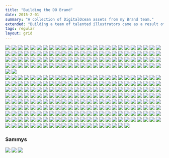```yaml
---
title: "Building the DO Brand"
date: 2015-2-01
summary: "A collection of DigitalOcean assets from my Brand team."
extended: "Building a team of talented illustrators came as a result of my initiative to build a visually engaging brand. As we are content creators, we engage our audience through assets like the sampling below:"
tags: regular
layout: grid
---
```


<div class="photoSection swap">
  <a class="enlarge" href="/assets/images/dribbble/5ways-facebook_1x.png"><img data-src="/assets/images/dribbble/5ways-facebook_1x.png" src="/assets/images/blank.jpg"></a>
  <a class="enlarge" href="/assets/images/dribbble/ansible_1x.jpg"><img data-src="/assets/images/dribbble/ansible_1x.jpg" src="/assets/images/blank.jpg"></a>
  <a class="enlarge" href="/assets/images/dribbble/apache_nginx.png"><img data-src="/assets/images/dribbble/apache_nginx.png" src="/assets/images/blank.jpg"></a>
  <a class="enlarge" href="/assets/images/dribbble/appache-cassandra_1x.png"><img data-src="/assets/images/dribbble/appache-cassandra_1x.png" src="/assets/images/blank.jpg"></a>
  <a class="enlarge" href="/assets/images/dribbble/arangodb.jpg"><img data-src="/assets/images/dribbble/arangodb.jpg" src="/assets/images/blank.jpg"></a>
  <a class="enlarge" href="/assets/images/dribbble/be-that-aha-moment.png"><img data-src="/assets/images/dribbble/be-that-aha-moment.png" src="/assets/images/blank.jpg"></a>
  <a class="enlarge" href="/assets/images/dribbble/booktype.png"><img data-src="/assets/images/dribbble/booktype.png" src="/assets/images/blank.jpg"></a>
  <a class="enlarge" href="/assets/images/dribbble/cables-fun_1x.png"><img data-src="/assets/images/dribbble/cables-fun_1x.png" src="/assets/images/blank.jpg"></a>
  <a class="enlarge" href="/assets/images/dribbble/canada.png"><img data-src="/assets/images/dribbble/canada.png" src="/assets/images/blank.jpg"></a>
  <a class="enlarge" href="/assets/images/dribbble/cloud_city2_1x.jpg"><img data-src="/assets/images/dribbble/cloud_city2_1x.jpg" src="/assets/images/blank.jpg"></a>
  <a class="enlarge" href="/assets/images/dribbble/configure_kubernetes-twitter-v2_1x.png"><img data-src="/assets/images/dribbble/configure_kubernetes-twitter-v2_1x.png" src="/assets/images/blank.jpg"></a>
  <a class="enlarge" href="/assets/images/dribbble/confirmation-gif_4_dark__1x.png"><img data-src="/assets/images/dribbble/confirmation-gif_4_dark__1x.png" src="/assets/images/blank.jpg"></a>
  <a class="enlarge" href="/assets/images/dribbble/custom_connections.png"><img data-src="/assets/images/dribbble/custom_connections.png" src="/assets/images/blank.jpg"></a>
  <a class="enlarge" href="/assets/images/dribbble/deployserver---final_1x.png"><img data-src="/assets/images/dribbble/deployserver---final_1x.png" src="/assets/images/blank.jpg"></a>
  <a class="enlarge" href="/assets/images/dribbble/devise_and_omniauth-dribbs2.png"><img data-src="/assets/images/dribbble/devise_and_omniauth-dribbs2.png" src="/assets/images/blank.jpg"></a>
  <a class="enlarge" href="/assets/images/dribbble/devkidsclub_dribbble_1x.png"><img data-src="/assets/images/dribbble/devkidsclub_dribbble_1x.png" src="/assets/images/blank.jpg"></a>
  <a class="enlarge" href="/assets/images/dribbble/dns2.png"><img data-src="/assets/images/dribbble/dns2.png" src="/assets/images/blank.jpg"></a>
  <a class="enlarge" href="/assets/images/dribbble/do-officeillustration-v7_1x.png"><img data-src="/assets/images/dribbble/do-officeillustration-v7_1x.png" src="/assets/images/blank.jpg"></a>
  <a class="enlarge" href="/assets/images/dribbble/dockerecosystem-facebook.4_1x.png"><img data-src="/assets/images/dribbble/dockerecosystem-facebook.4_1x.png" src="/assets/images/blank.jpg"></a>
  <a class="enlarge" href="/assets/images/dribbble/drone_1_click-twitter.v4_1x.png"><img data-src="/assets/images/dribbble/drone_1_click-twitter.v4_1x.png" src="/assets/images/blank.jpg"></a>
  <a class="enlarge" href="/assets/images/dribbble/efk-logsearch_dribbs_1x.png"><img data-src="/assets/images/dribbble/efk-logsearch_dribbs_1x.png" src="/assets/images/blank.jpg"></a>
  <a class="enlarge" href="/assets/images/dribbble/elk---drib_1x.png"><img data-src="/assets/images/dribbble/elk---drib_1x.png" src="/assets/images/blank.jpg"></a>
  <a class="enlarge" href="/assets/images/dribbble/feedback.png"><img data-src="/assets/images/dribbble/feedback.png" src="/assets/images/blank.jpg"></a>
  <a class="enlarge" href="/assets/images/dribbble/flask-dribbble.png"><img data-src="/assets/images/dribbble/flask-dribbble.png" src="/assets/images/blank.jpg"></a>
  <a class="enlarge" href="/assets/images/dribbble/foreman_puppet_nodes-facebook.png"><img data-src="/assets/images/dribbble/foreman_puppet_nodes-facebook.png" src="/assets/images/blank.jpg"></a>
  <a class="enlarge" href="/assets/images/dribbble/fra1_1x.jpg"><img data-src="/assets/images/dribbble/fra1_1x.jpg" src="/assets/images/blank.jpg"></a>
  <a class="enlarge" href="/assets/images/dribbble/freebsd-shoes_1x.png"><img data-src="/assets/images/dribbble/freebsd-shoes_1x.png" src="/assets/images/blank.jpg"></a>
  <a class="enlarge" href="/assets/images/dribbble/german_dc_1x.jpg"><img data-src="/assets/images/dribbble/german_dc_1x.jpg" src="/assets/images/blank.jpg"></a>
  <a class="enlarge" href="/assets/images/dribbble/get_started.png"><img data-src="/assets/images/dribbble/get_started.png" src="/assets/images/blank.jpg"></a>
  <a class="enlarge" href="/assets/images/dribbble/getpaid.png"><img data-src="/assets/images/dribbble/getpaid.png" src="/assets/images/blank.jpg"></a>
  <a class="enlarge" href="/assets/images/dribbble/godependencies_blog.v2-02_1x.png"><img data-src="/assets/images/dribbble/godependencies_blog.v2-02_1x.png" src="/assets/images/blank.jpg"></a>
  <a class="enlarge" href="/assets/images/dribbble/h2o-dribbble_1x.jpg"><img data-src="/assets/images/dribbble/h2o-dribbble_1x.jpg" src="/assets/images/blank.jpg"></a>
  <a class="enlarge" href="/assets/images/dribbble/hacktoberfest.png"><img data-src="/assets/images/dribbble/hacktoberfest.png" src="/assets/images/blank.jpg"></a>
  <a class="enlarge" href="/assets/images/dribbble/heartbot-icons_1x.png"><img data-src="/assets/images/dribbble/heartbot-icons_1x.png" src="/assets/images/blank.jpg"></a>
  <a class="enlarge" href="/assets/images/dribbble/high_availability_dribbble.jpg"><img data-src="/assets/images/dribbble/high_availability_dribbble.jpg" src="/assets/images/blank.jpg"></a>
  <a class="enlarge" href="/assets/images/dribbble/how-to-migrate-to-a-new-linux-server---facebook_1x.png"><img data-src="/assets/images/dribbble/how-to-migrate-to-a-new-linux-server---facebook_1x.png" src="/assets/images/blank.jpg"></a>
  <a class="enlarge" href="/assets/images/dribbble/huge-pages_1x.png"><img data-src="/assets/images/dribbble/huge-pages_1x.png" src="/assets/images/blank.jpg"></a>
  <a class="enlarge" href="/assets/images/dribbble/install_cassandra-dribble.png"><img data-src="/assets/images/dribbble/install_cassandra-dribble.png" src="/assets/images/blank.jpg"></a>
  <a class="enlarge" href="/assets/images/dribbble/installnginx.4-photoshop_1x.png"><img data-src="/assets/images/dribbble/installnginx.4-photoshop_1x.png" src="/assets/images/blank.jpg"></a>
  <a class="enlarge" href="/assets/images/dribbble/introducing_ams3-dribbs-big_1x.png"><img data-src="/assets/images/dribbble/introducing_ams3-dribbs-big_1x.png" src="/assets/images/blank.jpg"></a>
  <a class="enlarge" href="/assets/images/dribbble/java.jpg"><img data-src="/assets/images/dribbble/java.jpg" src="/assets/images/blank.jpg"></a>
  <a class="enlarge" href="/assets/images/dribbble/javascript.jpg"><img data-src="/assets/images/dribbble/javascript.jpg" src="/assets/images/blank.jpg"></a>
  <a class="enlarge" href="/assets/images/dribbble/kibana2.jpg"><img data-src="/assets/images/dribbble/kibana2.jpg" src="/assets/images/blank.jpg"></a>
  <a class="enlarge" href="/assets/images/dribbble/lamp.png"><img data-src="/assets/images/dribbble/lamp.png" src="/assets/images/blank.jpg"></a>
  <a class="enlarge" href="/assets/images/dribbble/lemp.png"><img data-src="/assets/images/dribbble/lemp.png" src="/assets/images/blank.jpg"></a>
  <a class="enlarge" href="/assets/images/dribbble/let_s-encrypt-fb-_apache_.png"><img data-src="/assets/images/dribbble/let_s-encrypt-fb-_apache_.png" src="/assets/images/blank.jpg"></a>
  <a class="enlarge" href="/assets/images/dribbble/linux.png"><img data-src="/assets/images/dribbble/linux.png" src="/assets/images/blank.jpg"></a>
  <a class="enlarge" href="/assets/images/dribbble/london-calling.png"><img data-src="/assets/images/dribbble/london-calling.png" src="/assets/images/blank.jpg"></a>
  <a class="enlarge" href="/assets/images/dribbble/magento-facebook.png"><img data-src="/assets/images/dribbble/magento-facebook.png" src="/assets/images/blank.jpg"></a>
  <a class="enlarge" href="/assets/images/dribbble/mail-in-a-box_dribbble.png"><img data-src="/assets/images/dribbble/mail-in-a-box_dribbble.png" src="/assets/images/blank.jpg"></a>
  <a class="enlarge" href="/assets/images/dribbble/mediawiki-twitter-v2-01_1x.png"><img data-src="/assets/images/dribbble/mediawiki-twitter-v2-01_1x.png" src="/assets/images/blank.jpg"></a>
  <a class="enlarge" href="/assets/images/dribbble/mobile-developers-explosion_1x.png"><img data-src="/assets/images/dribbble/mobile-developers-explosion_1x.png" src="/assets/images/blank.jpg"></a>
  <a class="enlarge" href="/assets/images/dribbble/moinmoin.png"><img data-src="/assets/images/dribbble/moinmoin.png" src="/assets/images/blank.jpg"></a>
  <a class="enlarge" href="/assets/images/dribbble/mumble_1x.png"><img data-src="/assets/images/dribbble/mumble_1x.png" src="/assets/images/blank.jpg"></a>
  <a class="enlarge" href="/assets/images/dribbble/nagios4-twitter-02_1x.png"><img data-src="/assets/images/dribbble/nagios4-twitter-02_1x.png" src="/assets/images/blank.jpg"></a>
  <a class="enlarge" href="/assets/images/dribbble/ngx_pagespeed.png"><img data-src="/assets/images/dribbble/ngx_pagespeed.png" src="/assets/images/blank.jpg"></a>
  <a class="enlarge" href="/assets/images/dribbble/node_js_fb.png"><img data-src="/assets/images/dribbble/node_js_fb.png" src="/assets/images/blank.jpg"></a>
  <a class="enlarge" href="/assets/images/dribbble/nyc_dc_1x.jpg"><img data-src="/assets/images/dribbble/nyc_dc_1x.jpg" src="/assets/images/blank.jpg"></a>
  <a class="enlarge" href="/assets/images/dribbble/open_vpn_server_1x.jpg"><img data-src="/assets/images/dribbble/open_vpn_server_1x.jpg" src="/assets/images/blank.jpg"></a>
  <a class="enlarge" href="/assets/images/dribbble/openshift.png"><img data-src="/assets/images/dribbble/openshift.png" src="/assets/images/blank.jpg"></a>
  <a class="enlarge" href="/assets/images/dribbble/openvpn-facebook_1x.png"><img data-src="/assets/images/dribbble/openvpn-facebook_1x.png" src="/assets/images/blank.jpg"></a>
  <a class="enlarge" href="/assets/images/dribbble/packagemanagementbasics-twitter.png"><img data-src="/assets/images/dribbble/packagemanagementbasics-twitter.png" src="/assets/images/blank.jpg"></a>
  <a class="enlarge" href="/assets/images/dribbble/pattern-lifesaver_1x.png"><img data-src="/assets/images/dribbble/pattern-lifesaver_1x.png" src="/assets/images/blank.jpg"></a>
  <a class="enlarge" href="/assets/images/dribbble/pattern-maps-white_1x.png"><img data-src="/assets/images/dribbble/pattern-maps-white_1x.png" src="/assets/images/blank.jpg"></a>
  <a class="enlarge" href="/assets/images/dribbble/pattern-nautical-wireframe-flag_1x.png"><img data-src="/assets/images/dribbble/pattern-nautical-wireframe-flag_1x.png" src="/assets/images/blank.jpg"></a>
  <a class="enlarge" href="/assets/images/dribbble/pattern-paper-boats-dark_1x.png"><img data-src="/assets/images/dribbble/pattern-paper-boats-dark_1x.png" src="/assets/images/blank.jpg"></a>
  <a class="enlarge" href="/assets/images/dribbble/pattern-paper-planes_1x.png"><img data-src="/assets/images/dribbble/pattern-paper-planes_1x.png" src="/assets/images/blank.jpg"></a>
  <a class="enlarge" href="/assets/images/dribbble/php-horizontal-scaling_1x.jpg"><img data-src="/assets/images/dribbble/php-horizontal-scaling_1x.jpg" src="/assets/images/blank.jpg"></a>
  <a class="enlarge" href="/assets/images/dribbble/php.png"><img data-src="/assets/images/dribbble/php.png" src="/assets/images/blank.jpg"></a>
  <a class="enlarge" href="/assets/images/dribbble/postgresql_facebook_1x.png"><img data-src="/assets/images/dribbble/postgresql_facebook_1x.png" src="/assets/images/blank.jpg"></a>
  <a class="enlarge" href="/assets/images/dribbble/prometheus.png"><img data-src="/assets/images/dribbble/prometheus.png" src="/assets/images/blank.jpg"></a>
  <a class="enlarge" href="/assets/images/dribbble/puppet-in-standalone-dribbble.png"><img data-src="/assets/images/dribbble/puppet-in-standalone-dribbble.png" src="/assets/images/blank.jpg"></a>
  <a class="enlarge" href="/assets/images/dribbble/railspassanger.png"><img data-src="/assets/images/dribbble/railspassanger.png" src="/assets/images/blank.jpg"></a>
  <a class="enlarge" href="/assets/images/dribbble/rasmus_1x.jpg"><img data-src="/assets/images/dribbble/rasmus_1x.jpg" src="/assets/images/blank.jpg"></a>
  <a class="enlarge" href="/assets/images/dribbble/redis_cashing.png"><img data-src="/assets/images/dribbble/redis_cashing.png" src="/assets/images/blank.jpg"></a>
  <a class="enlarge" href="/assets/images/dribbble/redissession-twitter_1x.png"><img data-src="/assets/images/dribbble/redissession-twitter_1x.png" src="/assets/images/blank.jpg"></a>
  <a class="enlarge" href="/assets/images/dribbble/review.png"><img data-src="/assets/images/dribbble/review.png" src="/assets/images/blank.jpg"></a>
  <a class="enlarge" href="/assets/images/dribbble/rtfm.png"><img data-src="/assets/images/dribbble/rtfm.png" src="/assets/images/blank.jpg"></a>
  <a class="enlarge" href="/assets/images/dribbble/saltcloud2.png"><img data-src="/assets/images/dribbble/saltcloud2.png" src="/assets/images/blank.jpg"></a>
  <a class="enlarge" href="/assets/images/dribbble/saltstack-dribbble_1x.png"><img data-src="/assets/images/dribbble/saltstack-dribbble_1x.png" src="/assets/images/blank.jpg"></a>
  <a class="enlarge" href="/assets/images/dribbble/services_coreos.png"><img data-src="/assets/images/dribbble/services_coreos.png" src="/assets/images/blank.jpg"></a>
  <a class="enlarge" href="/assets/images/dribbble/sf_dc.jpg"><img data-src="/assets/images/dribbble/sf_dc.jpg" src="/assets/images/blank.jpg"></a>
  <a class="enlarge" href="/assets/images/dribbble/sftp-wallpaper_1x.png"><img data-src="/assets/images/dribbble/sftp-wallpaper_1x.png" src="/assets/images/blank.jpg"></a>
  <a class="enlarge" href="/assets/images/dribbble/share_resouces.jpg"><img data-src="/assets/images/dribbble/share_resouces.jpg" src="/assets/images/blank.jpg"></a>
  <a class="enlarge" href="/assets/images/dribbble/singapore_dc.jpg"><img data-src="/assets/images/dribbble/singapore_dc.jpg" src="/assets/images/blank.jpg"></a>
  <a class="enlarge" href="/assets/images/dribbble/speedup.png"><img data-src="/assets/images/dribbble/speedup.png" src="/assets/images/blank.jpg"></a>
  <a class="enlarge" href="/assets/images/dribbble/ssh_keys.jpg"><img data-src="/assets/images/dribbble/ssh_keys.jpg" src="/assets/images/blank.jpg"></a>
  <a class="enlarge" href="/assets/images/dribbble/ssl_certificate-dribbs_1x.png"><img data-src="/assets/images/dribbble/ssl_certificate-dribbs_1x.png" src="/assets/images/blank.jpg"></a>
  <a class="enlarge" href="/assets/images/dribbble/swap.png"><img data-src="/assets/images/dribbble/swap.png" src="/assets/images/blank.jpg"></a>
  <a class="enlarge" href="/assets/images/dribbble/symfony2-dribbble_1x.png"><img data-src="/assets/images/dribbble/symfony2-dribbble_1x.png" src="/assets/images/blank.jpg"></a>
  <a class="enlarge" href="/assets/images/dribbble/systemdessentials-twitter.png"><img data-src="/assets/images/dribbble/systemdessentials-twitter.png" src="/assets/images/blank.jpg"></a>
  <a class="enlarge" href="/assets/images/dribbble/thank_you.png"><img data-src="/assets/images/dribbble/thank_you.png" src="/assets/images/blank.jpg"></a>
  <a class="enlarge" href="/assets/images/dribbble/toronto_skyline.png"><img data-src="/assets/images/dribbble/toronto_skyline.png" src="/assets/images/blank.jpg"></a>
  <a class="enlarge" href="/assets/images/dribbble/untitled-3_1x.png"><img data-src="/assets/images/dribbble/untitled-3_1x.png" src="/assets/images/blank.jpg"></a>
  <a class="enlarge" href="/assets/images/dribbble/user_data_dribble.png"><img data-src="/assets/images/dribbble/user_data_dribble.png" src="/assets/images/blank.jpg"></a>
  <a class="enlarge" href="/assets/images/dribbble/vip_tickets.png"><img data-src="/assets/images/dribbble/vip_tickets.png" src="/assets/images/blank.jpg"></a>
  <a class="enlarge" href="/assets/images/dribbble/vpn.png"><img data-src="/assets/images/dribbble/vpn.png" src="/assets/images/blank.jpg"></a>
  <a class="enlarge" href="/assets/images/dribbble/webapplication.dribbble_1x.png"><img data-src="/assets/images/dribbble/webapplication.dribbble_1x.png" src="/assets/images/blank.jpg"></a>
  <a class="enlarge" href="/assets/images/dribbble/wordpress_freebsd_dribbble.png"><img data-src="/assets/images/dribbble/wordpress_freebsd_dribbble.png" src="/assets/images/blank.jpg"></a>
  <a class="enlarge" href="/assets/images/dribbble/wordpress_lightspeed.jpg"><img data-src="/assets/images/dribbble/wordpress_lightspeed.jpg" src="/assets/images/blank.jpg"></a>
  <a class="enlarge" href="/assets/images/dribbble/wordpress_multisite_with_nginx-facebook.png"><img data-src="/assets/images/dribbble/wordpress_multisite_with_nginx-facebook.png" src="/assets/images/blank.jpg"></a>
  <a class="enlarge" href="/assets/images/dribbble/wp_ansible_1x.jpg"><img data-src="/assets/images/dribbble/wp_ansible_1x.jpg" src="/assets/images/blank.jpg"></a>
</div>

<div class="photoSection swap">
  <a class="enlarge" href="/assets/images/DO_Twitter_Images/B__QmNqVIAAcYPW.png"><img data-src="/assets/images/DO_Twitter_Images/B__QmNqVIAAcYPW.png" src="/assets/images/blank.jpg"></a>
  <a class="enlarge" href="/assets/images/DO_Twitter_Images/B_1ILPQUIAAAx5b.jpg"><img data-src="/assets/images/DO_Twitter_Images/B_1ILPQUIAAAx5b.jpg" src="/assets/images/blank.jpg"></a>
  <a class="enlarge" href="/assets/images/DO_Twitter_Images/B_Nr1drU0AIl8xk.png"><img data-src="/assets/images/DO_Twitter_Images/B_Nr1drU0AIl8xk.png" src="/assets/images/blank.jpg"></a>
  <a class="enlarge" href="/assets/images/DO_Twitter_Images/B_WWpWhUIAABnoR.png"><img data-src="/assets/images/DO_Twitter_Images/B_WWpWhUIAABnoR.png" src="/assets/images/blank.jpg"></a>
  <a class="enlarge" href="/assets/images/DO_Twitter_Images/B-EOJYwCIAEiInE.png"><img data-src="/assets/images/DO_Twitter_Images/B-EOJYwCIAEiInE.png" src="/assets/images/blank.jpg"></a>
  <a class="enlarge" href="/assets/images/DO_Twitter_Images/B-JKO95CIAAKgOn.png"><img data-src="/assets/images/DO_Twitter_Images/B-JKO95CIAAKgOn.png" src="/assets/images/blank.jpg"></a>
  <a class="enlarge" href="/assets/images/DO_Twitter_Images/B-o9N-0UMAE_2jy.jpg"><img data-src="/assets/images/DO_Twitter_Images/B-o9N-0UMAE_2jy.jpg" src="/assets/images/blank.jpg"></a>
  <a class="enlarge" href="/assets/images/DO_Twitter_Images/B-UGoeNCcAAaQCl.png"><img data-src="/assets/images/DO_Twitter_Images/B-UGoeNCcAAaQCl.png" src="/assets/images/blank.jpg"></a>
  <a class="enlarge" href="/assets/images/DO_Twitter_Images/B-yy33sUsAIinD-.png"><img data-src="/assets/images/DO_Twitter_Images/B-yy33sUsAIinD-.png" src="/assets/images/blank.jpg"></a>
  <a class="enlarge" href="/assets/images/DO_Twitter_Images/B0gCYauCUAACP2v.png"><img data-src="/assets/images/DO_Twitter_Images/B0gCYauCUAACP2v.png" src="/assets/images/blank.jpg"></a>
  <a class="enlarge" href="/assets/images/DO_Twitter_Images/B0GxytKCMAAy4WE.png"><img data-src="/assets/images/DO_Twitter_Images/B0GxytKCMAAy4WE.png" src="/assets/images/blank.jpg"></a>
  <a class="enlarge" href="/assets/images/DO_Twitter_Images/B0KowGNCIAA_p89.png"><img data-src="/assets/images/DO_Twitter_Images/B0KowGNCIAA_p89.png" src="/assets/images/blank.jpg"></a>
  <a class="enlarge" href="/assets/images/DO_Twitter_Images/B00NSWBCQAAYyfz.png"><img data-src="/assets/images/DO_Twitter_Images/B00NSWBCQAAYyfz.png" src="/assets/images/blank.jpg"></a>
  <a class="enlarge" href="/assets/images/DO_Twitter_Images/B0psXm8CQAAsnZi.png"><img data-src="/assets/images/DO_Twitter_Images/B0psXm8CQAAsnZi.png" src="/assets/images/blank.jpg"></a>
  <a class="enlarge" href="/assets/images/DO_Twitter_Images/B0vq2CwCEAAOAXA.png"><img data-src="/assets/images/DO_Twitter_Images/B0vq2CwCEAAOAXA.png" src="/assets/images/blank.jpg"></a>
  <a class="enlarge" href="/assets/images/DO_Twitter_Images/B0Z7dMGCEAEhIAb.png"><img data-src="/assets/images/DO_Twitter_Images/B0Z7dMGCEAEhIAb.png" src="/assets/images/blank.jpg"></a>
  <a class="enlarge" href="/assets/images/DO_Twitter_Images/B1CuF7RCMAAhxDN.png"><img data-src="/assets/images/DO_Twitter_Images/B1CuF7RCMAAhxDN.png" src="/assets/images/blank.jpg"></a>
  <a class="enlarge" href="/assets/images/DO_Twitter_Images/B1E5ZE2CYAAfW1g.png"><img data-src="/assets/images/DO_Twitter_Images/B1E5ZE2CYAAfW1g.png" src="/assets/images/blank.jpg"></a>
  <a class="enlarge" href="/assets/images/DO_Twitter_Images/B1xpszACQAAXTC1.png"><img data-src="/assets/images/DO_Twitter_Images/B1xpszACQAAXTC1.png" src="/assets/images/blank.jpg"></a>
  <a class="enlarge" href="/assets/images/DO_Twitter_Images/B2a0IE8CIAE1a85.png"><img data-src="/assets/images/DO_Twitter_Images/B2a0IE8CIAE1a85.png" src="/assets/images/blank.jpg"></a>
  <a class="enlarge" href="/assets/images/DO_Twitter_Images/B2f4rePCMAEFT4-.png"><img data-src="/assets/images/DO_Twitter_Images/B2f4rePCMAEFT4-.png" src="/assets/images/blank.jpg"></a>
  <a class="enlarge" href="/assets/images/DO_Twitter_Images/B2Q3mwpCcAAyai4.png"><img data-src="/assets/images/DO_Twitter_Images/B2Q3mwpCcAAyai4.png" src="/assets/images/blank.jpg"></a>
  <a class="enlarge" href="/assets/images/DO_Twitter_Images/B3EfvjKCcAEtfto.png"><img data-src="/assets/images/DO_Twitter_Images/B3EfvjKCcAEtfto.png" src="/assets/images/blank.jpg"></a>
  <a class="enlarge" href="/assets/images/DO_Twitter_Images/B3pf_EPCMAEoyoE.png"><img data-src="/assets/images/DO_Twitter_Images/B3pf_EPCMAEoyoE.png" src="/assets/images/blank.jpg"></a>
  <a class="enlarge" href="/assets/images/DO_Twitter_Images/B3YZiOFCMAA4U2L.png"><img data-src="/assets/images/DO_Twitter_Images/B3YZiOFCMAA4U2L.png" src="/assets/images/blank.jpg"></a>
  <a class="enlarge" href="/assets/images/DO_Twitter_Images/B4cNEjaCIAQ0hYc.jpg"><img data-src="/assets/images/DO_Twitter_Images/B4cNEjaCIAQ0hYc.jpg" src="/assets/images/blank.jpg"></a>
  <a class="enlarge" href="/assets/images/DO_Twitter_Images/B4gnSI_CMAAqNzt.png"><img data-src="/assets/images/DO_Twitter_Images/B4gnSI_CMAAqNzt.png" src="/assets/images/blank.jpg"></a>
  <a class="enlarge" href="/assets/images/DO_Twitter_Images/B4mgQFHCUAEhtor.png"><img data-src="/assets/images/DO_Twitter_Images/B4mgQFHCUAEhtor.png" src="/assets/images/blank.jpg"></a>
  <a class="enlarge" href="/assets/images/DO_Twitter_Images/B5ApJdKCIAA2xzp.png"><img data-src="/assets/images/DO_Twitter_Images/B5ApJdKCIAA2xzp.png" src="/assets/images/blank.jpg"></a>
  <a class="enlarge" href="/assets/images/DO_Twitter_Images/B7-zBi-CAAEY4jh.png"><img data-src="/assets/images/DO_Twitter_Images/B7-zBi-CAAEY4jh.png" src="/assets/images/blank.jpg"></a>
  <a class="enlarge" href="/assets/images/DO_Twitter_Images/B7RTpUyCAAANZhd.png"><img data-src="/assets/images/DO_Twitter_Images/B7RTpUyCAAANZhd.png" src="/assets/images/blank.jpg"></a>
  <a class="enlarge" href="/assets/images/DO_Twitter_Images/B7ufGH7CMAI36DQ.png"><img data-src="/assets/images/DO_Twitter_Images/B7ufGH7CMAI36DQ.png" src="/assets/images/blank.jpg"></a>
  <a class="enlarge" href="/assets/images/DO_Twitter_Images/B7VKnBuCUAAAYKj.png"><img data-src="/assets/images/DO_Twitter_Images/B7VKnBuCUAAAYKj.png" src="/assets/images/blank.jpg"></a>
  <a class="enlarge" href="/assets/images/DO_Twitter_Images/B8iaddDCcAAt1ve.png"><img data-src="/assets/images/DO_Twitter_Images/B8iaddDCcAAt1ve.png" src="/assets/images/blank.jpg"></a>
  <a class="enlarge" href="/assets/images/DO_Twitter_Images/B8IoOEQCYAAxwOx.png"><img data-src="/assets/images/DO_Twitter_Images/B8IoOEQCYAAxwOx.png" src="/assets/images/blank.jpg"></a>
  <a class="enlarge" href="/assets/images/DO_Twitter_Images/B9bRrd-CMAEf9Yh.png"><img data-src="/assets/images/DO_Twitter_Images/B9bRrd-CMAEf9Yh.png" src="/assets/images/blank.jpg"></a>
  <a class="enlarge" href="/assets/images/DO_Twitter_Images/B9BWSMyIgAAfw_2.png"><img data-src="/assets/images/DO_Twitter_Images/B9BWSMyIgAAfw_2.png" src="/assets/images/blank.jpg"></a>
  <a class="enlarge" href="/assets/images/DO_Twitter_Images/B9L344MCMAE9uxj.png"><img data-src="/assets/images/DO_Twitter_Images/B9L344MCMAE9uxj.png" src="/assets/images/blank.jpg"></a>
  <a class="enlarge" href="/assets/images/DO_Twitter_Images/B9ljCGIIAAAyTVf.png"><img data-src="/assets/images/DO_Twitter_Images/B9ljCGIIAAAyTVf.png" src="/assets/images/blank.jpg"></a>
  <a class="enlarge" href="/assets/images/DO_Twitter_Images/B9rZtUiCMAA7LzV.png"><img data-src="/assets/images/DO_Twitter_Images/B9rZtUiCMAA7LzV.png" src="/assets/images/blank.jpg"></a>
  <a class="enlarge" href="/assets/images/DO_Twitter_Images/B21_oELIcAA5e4F.png"><img data-src="/assets/images/DO_Twitter_Images/B21_oELIcAA5e4F.png" src="/assets/images/blank.jpg"></a>
  <a class="enlarge" href="/assets/images/DO_Twitter_Images/B21dwKPIMAAE3rX.png"><img data-src="/assets/images/DO_Twitter_Images/B21dwKPIMAAE3rX.png" src="/assets/images/blank.jpg"></a>
  <a class="enlarge" href="/assets/images/DO_Twitter_Images/B33pqyNCAAAqKSI.png"><img data-src="/assets/images/DO_Twitter_Images/B33pqyNCAAAqKSI.png" src="/assets/images/blank.jpg"></a>
  <a class="enlarge" href="/assets/images/DO_Twitter_Images/B62LWXNCAAEOazz.png"><img data-src="/assets/images/DO_Twitter_Images/B62LWXNCAAEOazz.png" src="/assets/images/blank.jpg"></a>
  <a class="enlarge" href="/assets/images/DO_Twitter_Images/B70U4lRIAAE8qBv.png"><img data-src="/assets/images/DO_Twitter_Images/B70U4lRIAAE8qBv.png" src="/assets/images/blank.jpg"></a>
  <a class="enlarge" href="/assets/images/DO_Twitter_Images/B75Lc44CEAA-qdj.png"><img data-src="/assets/images/DO_Twitter_Images/B75Lc44CEAA-qdj.png" src="/assets/images/blank.jpg"></a>
  <a class="enlarge" href="/assets/images/DO_Twitter_Images/B84DMQaCcAETPpU.png"><img data-src="/assets/images/DO_Twitter_Images/B84DMQaCcAETPpU.png" src="/assets/images/blank.jpg"></a>
  <a class="enlarge" href="/assets/images/DO_Twitter_Images/B125sVDCIAETYWk.png"><img data-src="/assets/images/DO_Twitter_Images/B125sVDCIAETYWk.png" src="/assets/images/blank.jpg"></a>
  <a class="enlarge" href="/assets/images/DO_Twitter_Images/B87854JIEAAfLRU.png"><img data-src="/assets/images/DO_Twitter_Images/B87854JIEAAfLRU.png" src="/assets/images/blank.jpg"></a>
  <a class="enlarge" href="/assets/images/DO_Twitter_Images/BuXCjsNCIAAoKkY.png"><img data-src="/assets/images/DO_Twitter_Images/BuXCjsNCIAAoKkY.png" src="/assets/images/blank.jpg"></a>
  <a class="enlarge" href="/assets/images/DO_Twitter_Images/Bv5nr0QCEAAMepx.png"><img data-src="/assets/images/DO_Twitter_Images/Bv5nr0QCEAAMepx.png" src="/assets/images/blank.jpg"></a>
  <a class="enlarge" href="/assets/images/DO_Twitter_Images/BvaWzHSCcAAdthz.png"><img data-src="/assets/images/DO_Twitter_Images/BvaWzHSCcAAdthz.png" src="/assets/images/blank.jpg"></a>
  <a class="enlarge" href="/assets/images/DO_Twitter_Images/BvgCQ8YCIAA83ai.png"><img data-src="/assets/images/DO_Twitter_Images/BvgCQ8YCIAA83ai.png" src="/assets/images/blank.jpg"></a>
  <a class="enlarge" href="/assets/images/DO_Twitter_Images/Bvp9aRbCEAEAqcm.png"><img data-src="/assets/images/DO_Twitter_Images/Bvp9aRbCEAEAqcm.png" src="/assets/images/blank.jpg"></a>
  <a class="enlarge" href="/assets/images/DO_Twitter_Images/BvWn2H3CIAAnsuY.png"><img data-src="/assets/images/DO_Twitter_Images/BvWn2H3CIAAnsuY.png" src="/assets/images/blank.jpg"></a>
  <a class="enlarge" href="/assets/images/DO_Twitter_Images/BwDuvCmCAAAF21V.png"><img data-src="/assets/images/DO_Twitter_Images/BwDuvCmCAAAF21V.png" src="/assets/images/blank.jpg"></a>
  <a class="enlarge" href="/assets/images/DO_Twitter_Images/BwOPMD8CYAA_o5E.png"><img data-src="/assets/images/DO_Twitter_Images/BwOPMD8CYAA_o5E.png" src="/assets/images/blank.jpg"></a>
  <a class="enlarge" href="/assets/images/DO_Twitter_Images/BwoQExNCIAEeJZw.png"><img data-src="/assets/images/DO_Twitter_Images/BwoQExNCIAEeJZw.png" src="/assets/images/blank.jpg"></a>
  <a class="enlarge" href="/assets/images/DO_Twitter_Images/BwuNn11CQAEI6Lw.png"><img data-src="/assets/images/DO_Twitter_Images/BwuNn11CQAEI6Lw.png" src="/assets/images/blank.jpg"></a>
  <a class="enlarge" href="/assets/images/DO_Twitter_Images/Bx1DitfCUAAXEB-.png"><img data-src="/assets/images/DO_Twitter_Images/Bx1DitfCUAAXEB-.png" src="/assets/images/blank.jpg"></a>
  <a class="enlarge" href="/assets/images/DO_Twitter_Images/BxBl8GECIAACcU7.png"><img data-src="/assets/images/DO_Twitter_Images/BxBl8GECIAACcU7.png" src="/assets/images/blank.jpg"></a>
  <a class="enlarge" href="/assets/images/DO_Twitter_Images/BxlndhNCMAAXJtW.png"><img data-src="/assets/images/DO_Twitter_Images/BxlndhNCMAAXJtW.png" src="/assets/images/blank.jpg"></a>
  <a class="enlarge" href="/assets/images/DO_Twitter_Images/BxQhEGjCcAEVTBg.png"><img data-src="/assets/images/DO_Twitter_Images/BxQhEGjCcAEVTBg.png" src="/assets/images/blank.jpg"></a>
  <a class="enlarge" href="/assets/images/DO_Twitter_Images/Bxv1YWaCEAEJSdG.png"><img data-src="/assets/images/DO_Twitter_Images/Bxv1YWaCEAEJSdG.png" src="/assets/images/blank.jpg"></a>
  <a class="enlarge" href="/assets/images/DO_Twitter_Images/BxWFbV5CEAIDrpI.png"><img data-src="/assets/images/DO_Twitter_Images/BxWFbV5CEAIDrpI.png" src="/assets/images/blank.jpg"></a>
  <a class="enlarge" href="/assets/images/DO_Twitter_Images/By9l8-OCIAEXjXj.png"><img data-src="/assets/images/DO_Twitter_Images/By9l8-OCIAEXjXj.png" src="/assets/images/blank.jpg"></a>
  <a class="enlarge" href="/assets/images/DO_Twitter_Images/ByfkQclCQAAtgKr.png"><img data-src="/assets/images/DO_Twitter_Images/ByfkQclCQAAtgKr.png" src="/assets/images/blank.jpg"></a>
  <a class="enlarge" href="/assets/images/DO_Twitter_Images/ByJoEmxCQAEYv2v.png"><img data-src="/assets/images/DO_Twitter_Images/ByJoEmxCQAEYv2v.png" src="/assets/images/blank.jpg"></a>
  <a class="enlarge" href="/assets/images/DO_Twitter_Images/ByO834ICEAA9hKX.png"><img data-src="/assets/images/DO_Twitter_Images/ByO834ICEAA9hKX.png" src="/assets/images/blank.jpg"></a>
  <a class="enlarge" href="/assets/images/DO_Twitter_Images/Bytoc-vCYAI0IjB.png"><img data-src="/assets/images/DO_Twitter_Images/Bytoc-vCYAI0IjB.png" src="/assets/images/blank.jpg"></a>
  <a class="enlarge" href="/assets/images/DO_Twitter_Images/Bz_qknICIAAXedI.png"><img data-src="/assets/images/DO_Twitter_Images/Bz_qknICIAAXedI.png" src="/assets/images/blank.jpg"></a>
  <a class="enlarge" href="/assets/images/DO_Twitter_Images/Bz1zg8oCQAINVVp.png"><img data-src="/assets/images/DO_Twitter_Images/Bz1zg8oCQAINVVp.png" src="/assets/images/blank.jpg"></a>
  <a class="enlarge" href="/assets/images/DO_Twitter_Images/Bz7GucfCQAIOL00.png"><img data-src="/assets/images/DO_Twitter_Images/Bz7GucfCQAIOL00.png" src="/assets/images/blank.jpg"></a>
  <a class="enlarge" href="/assets/images/DO_Twitter_Images/BzChWblCIAA9Wop.png"><img data-src="/assets/images/DO_Twitter_Images/BzChWblCIAA9Wop.png" src="/assets/images/blank.jpg"></a>
  <a class="enlarge" href="/assets/images/DO_Twitter_Images/Bzdu6ogCcAAc42u.png"><img data-src="/assets/images/DO_Twitter_Images/Bzdu6ogCcAAc42u.png" src="/assets/images/blank.jpg"></a>
  <a class="enlarge" href="/assets/images/DO_Twitter_Images/BzSL2-ICUAA8HKV.png"><img data-src="/assets/images/DO_Twitter_Images/BzSL2-ICUAA8HKV.png" src="/assets/images/blank.jpg"></a>
  <a class="enlarge" href="/assets/images/DO_Twitter_Images/Ca3VQZ2W0AAePmA.jpg"><img data-src="/assets/images/DO_Twitter_Images/Ca3VQZ2W0AAePmA.jpg" src="/assets/images/blank.jpg"></a>
  <a class="enlarge" href="/assets/images/DO_Twitter_Images/Ca8e05TXIAA0LDr.jpg"><img data-src="/assets/images/DO_Twitter_Images/Ca8e05TXIAA0LDr.jpg" src="/assets/images/blank.jpg"></a>
  <a class="enlarge" href="/assets/images/DO_Twitter_Images/CaD5qF8UsAA3QHo.jpg"><img data-src="/assets/images/DO_Twitter_Images/CaD5qF8UsAA3QHo.jpg" src="/assets/images/blank.jpg"></a>
  <a class="enlarge" href="/assets/images/DO_Twitter_Images/CaI-6OZWcAAkyzN.png"><img data-src="/assets/images/DO_Twitter_Images/CaI-6OZWcAAkyzN.png" src="/assets/images/blank.jpg"></a>
  <a class="enlarge" href="/assets/images/DO_Twitter_Images/CAjQwCuVEAAg06R.jpg"><img data-src="/assets/images/DO_Twitter_Images/CAjQwCuVEAAg06R.jpg" src="/assets/images/blank.jpg"></a>
  <a class="enlarge" href="/assets/images/DO_Twitter_Images/Can4eScWwAEs0rG.jpg"><img data-src="/assets/images/DO_Twitter_Images/Can4eScWwAEs0rG.jpg" src="/assets/images/blank.jpg"></a>
  <a class="enlarge" href="/assets/images/DO_Twitter_Images/CaOIgWFWkAERzkp.jpg"><img data-src="/assets/images/DO_Twitter_Images/CaOIgWFWkAERzkp.jpg" src="/assets/images/blank.jpg"></a>
  <a class="enlarge" href="/assets/images/DO_Twitter_Images/CAPAIpbVEAAuzJX.png"><img data-src="/assets/images/DO_Twitter_Images/CAPAIpbVEAAuzJX.png" src="/assets/images/blank.jpg"></a>
  <a class="enlarge" href="/assets/images/DO_Twitter_Images/CaT7-rOWwAAAZXe.jpg"><img data-src="/assets/images/DO_Twitter_Images/CaT7-rOWwAAAZXe.jpg" src="/assets/images/blank.jpg"></a>
  <a class="enlarge" href="/assets/images/DO_Twitter_Images/CAUEAUDUwAIcHOS.jpg"><img data-src="/assets/images/DO_Twitter_Images/CAUEAUDUwAIcHOS.jpg" src="/assets/images/blank.jpg"></a>
  <a class="enlarge" href="/assets/images/DO_Twitter_Images/Caz71MiWIAEg7uq.jpg"><img data-src="/assets/images/DO_Twitter_Images/Caz71MiWIAEg7uq.jpg" src="/assets/images/blank.jpg"></a>
  <a class="enlarge" href="/assets/images/DO_Twitter_Images/Cb_bgB4XIAABqdM.jpg"><img data-src="/assets/images/DO_Twitter_Images/Cb_bgB4XIAABqdM.jpg" src="/assets/images/blank.jpg"></a>
  <a class="enlarge" href="/assets/images/DO_Twitter_Images/CBcvG8lUMAAkXrR.jpg"><img data-src="/assets/images/DO_Twitter_Images/CBcvG8lUMAAkXrR.jpg" src="/assets/images/blank.jpg"></a>
  <a class="enlarge" href="/assets/images/DO_Twitter_Images/Cbgjh5aWcAEM1v7.jpg"><img data-src="/assets/images/DO_Twitter_Images/Cbgjh5aWcAEM1v7.jpg" src="/assets/images/blank.jpg"></a>
  <a class="enlarge" href="/assets/images/DO_Twitter_Images/CBgnSQZUsAAjnJQ.jpg"><img data-src="/assets/images/DO_Twitter_Images/CBgnSQZUsAAjnJQ.jpg" src="/assets/images/blank.jpg"></a>
  <a class="enlarge" href="/assets/images/DO_Twitter_Images/CbGyBrqWAAAjNg-.jpg"><img data-src="/assets/images/DO_Twitter_Images/CbGyBrqWAAAjNg-.jpg" src="/assets/images/blank.jpg"></a>
  <a class="enlarge" href="/assets/images/DO_Twitter_Images/CblrhySWIAE39Je.jpg"><img data-src="/assets/images/DO_Twitter_Images/CblrhySWIAE39Je.jpg" src="/assets/images/blank.jpg"></a>
  <a class="enlarge" href="/assets/images/DO_Twitter_Images/CbnbrhNWIAA-Oqv.jpg"><img data-src="/assets/images/DO_Twitter_Images/CbnbrhNWIAA-Oqv.jpg" src="/assets/images/blank.jpg"></a>
  <a class="enlarge" href="/assets/images/DO_Twitter_Images/Cbv-u8wW0AEzQfI.jpg"><img data-src="/assets/images/DO_Twitter_Images/Cbv-u8wW0AEzQfI.jpg" src="/assets/images/blank.jpg"></a>
  <a class="enlarge" href="/assets/images/DO_Twitter_Images/Cbxu5dzW4AAKIa1.jpg"><img data-src="/assets/images/DO_Twitter_Images/Cbxu5dzW4AAKIa1.jpg" src="/assets/images/blank.jpg"></a>
  <a class="enlarge" href="/assets/images/DO_Twitter_Images/Cc9OjFMW8AAKV8W.jpg"><img data-src="/assets/images/DO_Twitter_Images/Cc9OjFMW8AAKV8W.jpg" src="/assets/images/blank.jpg"></a>
  <a class="enlarge" href="/assets/images/DO_Twitter_Images/CcaufI9W0AAt80T.jpg"><img data-src="/assets/images/DO_Twitter_Images/CcaufI9W0AAt80T.jpg" src="/assets/images/blank.jpg"></a>
  <a class="enlarge" href="/assets/images/DO_Twitter_Images/CCeJxsIUwAAGMAY.jpg"><img data-src="/assets/images/DO_Twitter_Images/CCeJxsIUwAAGMAY.jpg" src="/assets/images/blank.jpg"></a>
  <a class="enlarge" href="/assets/images/DO_Twitter_Images/CcJus1PXIAAjz_y.jpg"><img data-src="/assets/images/DO_Twitter_Images/CcJus1PXIAAjz_y.jpg" src="/assets/images/blank.jpg"></a>
  <a class="enlarge" href="/assets/images/DO_Twitter_Images/CcO4QvbXIAAvb3Q.jpg"><img data-src="/assets/images/DO_Twitter_Images/CcO4QvbXIAAvb3Q.jpg" src="/assets/images/blank.jpg"></a>
  <a class="enlarge" href="/assets/images/DO_Twitter_Images/CCooq0WVIAEW1_k.jpg"><img data-src="/assets/images/DO_Twitter_Images/CCooq0WVIAEW1_k.jpg" src="/assets/images/blank.jpg"></a>
  <a class="enlarge" href="/assets/images/DO_Twitter_Images/CcZLcy9WIAAUgIH.jpg"><img data-src="/assets/images/DO_Twitter_Images/CcZLcy9WIAAUgIH.jpg" src="/assets/images/blank.jpg"></a>
  <a class="enlarge" href="/assets/images/DO_Twitter_Images/CD1RYJ6UEAE6qa9.jpg"><img data-src="/assets/images/DO_Twitter_Images/CD1RYJ6UEAE6qa9.jpg" src="/assets/images/blank.jpg"></a>
  <a class="enlarge" href="/assets/images/DO_Twitter_Images/CdDCCVCWEAEmtD3.jpg"><img data-src="/assets/images/DO_Twitter_Images/CdDCCVCWEAEmtD3.jpg" src="/assets/images/blank.jpg"></a>
  <a class="enlarge" href="/assets/images/DO_Twitter_Images/CDDixuwVEAA2t9v.png"><img data-src="/assets/images/DO_Twitter_Images/CDDixuwVEAA2t9v.png" src="/assets/images/blank.jpg"></a>
  <a class="enlarge" href="/assets/images/DO_Twitter_Images/CdILoK9XEAA7v9j.jpg"><img data-src="/assets/images/DO_Twitter_Images/CdILoK9XEAA7v9j.jpg" src="/assets/images/blank.jpg"></a>
  <a class="enlarge" href="/assets/images/DO_Twitter_Images/CDOAQYbVAAA7EZj.jpg"><img data-src="/assets/images/DO_Twitter_Images/CDOAQYbVAAA7EZj.jpg" src="/assets/images/blank.jpg"></a>
  <a class="enlarge" href="/assets/images/DO_Twitter_Images/CdR09GSWIAAS7T6.jpg"><img data-src="/assets/images/DO_Twitter_Images/CdR09GSWIAAS7T6.jpg" src="/assets/images/blank.jpg"></a>
  <a class="enlarge" href="/assets/images/DO_Twitter_Images/CDS5IxhWMAEEos2.jpg"><img data-src="/assets/images/DO_Twitter_Images/CDS5IxhWMAEEos2.jpg" src="/assets/images/blank.jpg"></a>
  <a class="enlarge" href="/assets/images/DO_Twitter_Images/CDsEsbjUkAAdTWY.jpg"><img data-src="/assets/images/DO_Twitter_Images/CDsEsbjUkAAdTWY.jpg" src="/assets/images/blank.jpg"></a>
  <a class="enlarge" href="/assets/images/DO_Twitter_Images/CdTKThmWEAEhLkG.jpg"><img data-src="/assets/images/DO_Twitter_Images/CdTKThmWEAEhLkG.jpg" src="/assets/images/blank.jpg"></a>
  <a class="enlarge" href="/assets/images/DO_Twitter_Images/CdW-hqNW8AAe_b2.jpg"><img data-src="/assets/images/DO_Twitter_Images/CdW-hqNW8AAe_b2.jpg" src="/assets/images/blank.jpg"></a>
  <a class="enlarge" href="/assets/images/DO_Twitter_Images/CDyjbR8VIAAEklP.jpg"><img data-src="/assets/images/DO_Twitter_Images/CDyjbR8VIAAEklP.jpg" src="/assets/images/blank.jpg"></a>
  <a class="enlarge" href="/assets/images/DO_Twitter_Images/CE2EuKoUgAAJ6Nn.png"><img data-src="/assets/images/DO_Twitter_Images/CE2EuKoUgAAJ6Nn.png" src="/assets/images/blank.jpg"></a>
  <a class="enlarge" href="/assets/images/DO_Twitter_Images/CE04AqNUEAAT03V.jpg"><img data-src="/assets/images/DO_Twitter_Images/CE04AqNUEAAT03V.jpg" src="/assets/images/blank.jpg"></a>
  <a class="enlarge" href="/assets/images/DO_Twitter_Images/CEQMoHBUsAA-R4T.jpg"><img data-src="/assets/images/DO_Twitter_Images/CEQMoHBUsAA-R4T.jpg" src="/assets/images/blank.jpg"></a>
  <a class="enlarge" href="/assets/images/DO_Twitter_Images/CEv_YtmUsAEujW1.jpg"><img data-src="/assets/images/DO_Twitter_Images/CEv_YtmUsAEujW1.jpg" src="/assets/images/blank.jpg"></a>
  <a class="enlarge" href="/assets/images/DO_Twitter_Images/CFQvt9zUkAMYZzO.jpg"><img data-src="/assets/images/DO_Twitter_Images/CFQvt9zUkAMYZzO.jpg" src="/assets/images/blank.jpg"></a>
  <a class="enlarge" href="/assets/images/DO_Twitter_Images/CGnOFKQVIAMDg5C.jpg"><img data-src="/assets/images/DO_Twitter_Images/CGnOFKQVIAMDg5C.jpg" src="/assets/images/blank.jpg"></a>
  <a class="enlarge" href="/assets/images/DO_Twitter_Images/CGp7ko2UYAE44pT.png"><img data-src="/assets/images/DO_Twitter_Images/CGp7ko2UYAE44pT.png" src="/assets/images/blank.jpg"></a>
  <a class="enlarge" href="/assets/images/DO_Twitter_Images/CGPXNXkU8AA1t5Z.jpg"><img data-src="/assets/images/DO_Twitter_Images/CGPXNXkU8AA1t5Z.jpg" src="/assets/images/blank.jpg"></a>
  <a class="enlarge" href="/assets/images/DO_Twitter_Images/CGrAsxtWoAAcdog.png"><img data-src="/assets/images/DO_Twitter_Images/CGrAsxtWoAAcdog.png" src="/assets/images/blank.jpg"></a>
  <a class="enlarge" href="/assets/images/DO_Twitter_Images/CH-jYBnVAAAWdqe.png"><img data-src="/assets/images/DO_Twitter_Images/CH-jYBnVAAAWdqe.png" src="/assets/images/blank.jpg"></a>
  <a class="enlarge" href="/assets/images/DO_Twitter_Images/CH6FuyEUcAA3VnE.png"><img data-src="/assets/images/DO_Twitter_Images/CH6FuyEUcAA3VnE.png" src="/assets/images/blank.jpg"></a>
  <a class="enlarge" href="/assets/images/DO_Twitter_Images/CH8G0U4UkAAoBY8.jpg"><img data-src="/assets/images/DO_Twitter_Images/CH8G0U4UkAAoBY8.jpg" src="/assets/images/blank.jpg"></a>
  <a class="enlarge" href="/assets/images/DO_Twitter_Images/CH9L8LgUYAAph_0.png"><img data-src="/assets/images/DO_Twitter_Images/CH9L8LgUYAAph_0.png" src="/assets/images/blank.jpg"></a>
  <a class="enlarge" href="/assets/images/DO_Twitter_Images/CHlRaREUAAAOHwD.jpg"><img data-src="/assets/images/DO_Twitter_Images/CHlRaREUAAAOHwD.jpg" src="/assets/images/blank.jpg"></a>
  <a class="enlarge" href="/assets/images/DO_Twitter_Images/CHwASJdVEAA2NJv.jpg"><img data-src="/assets/images/DO_Twitter_Images/CHwASJdVEAA2NJv.jpg" src="/assets/images/blank.jpg"></a>
  <a class="enlarge" href="/assets/images/DO_Twitter_Images/CHWg0GuVAAAqwxA.jpg"><img data-src="/assets/images/DO_Twitter_Images/CHWg0GuVAAAqwxA.jpg" src="/assets/images/blank.jpg"></a>
  <a class="enlarge" href="/assets/images/DO_Twitter_Images/CI6zzVIVEAEzImP.jpg"><img data-src="/assets/images/DO_Twitter_Images/CI6zzVIVEAEzImP.jpg" src="/assets/images/blank.jpg"></a>
  <a class="enlarge" href="/assets/images/DO_Twitter_Images/CIr9t37UwAACm4Q.jpg"><img data-src="/assets/images/DO_Twitter_Images/CIr9t37UwAACm4Q.jpg" src="/assets/images/blank.jpg"></a>
  <a class="enlarge" href="/assets/images/DO_Twitter_Images/CIwfO6vVAAA12nz.jpg"><img data-src="/assets/images/DO_Twitter_Images/CIwfO6vVAAA12nz.jpg" src="/assets/images/blank.jpg"></a>
  <a class="enlarge" href="/assets/images/DO_Twitter_Images/CJmCElOUMAAVPMk.jpg"><img data-src="/assets/images/DO_Twitter_Images/CJmCElOUMAAVPMk.jpg" src="/assets/images/blank.jpg"></a>
  <a class="enlarge" href="/assets/images/DO_Twitter_Images/CJq9PeaUMAAvLeW.jpg"><img data-src="/assets/images/DO_Twitter_Images/CJq9PeaUMAAvLeW.jpg" src="/assets/images/blank.jpg"></a>
  <a class="enlarge" href="/assets/images/DO_Twitter_Images/CJUmRSmUsAAbAxH.jpg"><img data-src="/assets/images/DO_Twitter_Images/CJUmRSmUsAAbAxH.jpg" src="/assets/images/blank.jpg"></a>
  <a class="enlarge" href="/assets/images/DO_Twitter_Images/CJzN9WSUkAAhnIp.png"><img data-src="/assets/images/DO_Twitter_Images/CJzN9WSUkAAhnIp.png" src="/assets/images/blank.jpg"></a>
  <a class="enlarge" href="/assets/images/DO_Twitter_Images/CK_6GYnUAAAWpz7.png"><img data-src="/assets/images/DO_Twitter_Images/CK_6GYnUAAAWpz7.png" src="/assets/images/blank.jpg"></a>
  <a class="enlarge" href="/assets/images/DO_Twitter_Images/CKC6EBaVEAAF-9w.jpg"><img data-src="/assets/images/DO_Twitter_Images/CKC6EBaVEAAF-9w.jpg" src="/assets/images/blank.jpg"></a>
  <a class="enlarge" href="/assets/images/DO_Twitter_Images/CKEBPl0UcAEwC0c.png"><img data-src="/assets/images/DO_Twitter_Images/CKEBPl0UcAEwC0c.png" src="/assets/images/blank.jpg"></a>
  <a class="enlarge" href="/assets/images/DO_Twitter_Images/CKIBIinUEAANJST.png"><img data-src="/assets/images/DO_Twitter_Images/CKIBIinUEAANJST.png" src="/assets/images/blank.jpg"></a>
  <a class="enlarge" href="/assets/images/DO_Twitter_Images/CKNrOUOUMAAUbD7.png"><img data-src="/assets/images/DO_Twitter_Images/CKNrOUOUMAAUbD7.png" src="/assets/images/blank.jpg"></a>
  <a class="enlarge" href="/assets/images/DO_Twitter_Images/CLA9ZA6VAAEblng.jpg"><img data-src="/assets/images/DO_Twitter_Images/CLA9ZA6VAAEblng.jpg" src="/assets/images/blank.jpg"></a>
  <a class="enlarge" href="/assets/images/DO_Twitter_Images/CLfCvo1UkAAMD6x.jpg"><img data-src="/assets/images/DO_Twitter_Images/CLfCvo1UkAAMD6x.jpg" src="/assets/images/blank.jpg"></a>
  <a class="enlarge" href="/assets/images/DO_Twitter_Images/CLkRK5PWoAACzPI.jpg"><img data-src="/assets/images/DO_Twitter_Images/CLkRK5PWoAACzPI.jpg" src="/assets/images/blank.jpg"></a>
  <a class="enlarge" href="/assets/images/DO_Twitter_Images/CLmN4YKUMAA9jbI.jpg"><img data-src="/assets/images/DO_Twitter_Images/CLmN4YKUMAA9jbI.jpg" src="/assets/images/blank.jpg"></a>
  <a class="enlarge" href="/assets/images/DO_Twitter_Images/CLNcpXPUsAADm0G.jpg"><img data-src="/assets/images/DO_Twitter_Images/CLNcpXPUsAADm0G.jpg" src="/assets/images/blank.jpg"></a>
  <a class="enlarge" href="/assets/images/DO_Twitter_Images/CM8ksY7WIAIiMJh.jpg"><img data-src="/assets/images/DO_Twitter_Images/CM8ksY7WIAIiMJh.jpg" src="/assets/images/blank.jpg"></a>
  <a class="enlarge" href="/assets/images/DO_Twitter_Images/CMEzgp4UYAAOw4X.jpg"><img data-src="/assets/images/DO_Twitter_Images/CMEzgp4UYAAOw4X.jpg" src="/assets/images/blank.jpg"></a>
  <a class="enlarge" href="/assets/images/DO_Twitter_Images/CMUXYGnUAAARfQ_.jpg"><img data-src="/assets/images/DO_Twitter_Images/CMUXYGnUAAARfQ_.jpg" src="/assets/images/blank.jpg"></a>
  <a class="enlarge" href="/assets/images/DO_Twitter_Images/CN44yJLUkAEb2Te.png"><img data-src="/assets/images/DO_Twitter_Images/CN44yJLUkAEb2Te.png" src="/assets/images/blank.jpg"></a>
  <a class="enlarge" href="/assets/images/DO_Twitter_Images/CNaleakUYAAD0ps.png"><img data-src="/assets/images/DO_Twitter_Images/CNaleakUYAAD0ps.png" src="/assets/images/blank.jpg"></a>
  <a class="enlarge" href="/assets/images/DO_Twitter_Images/CNg600JUEAA09rA.png"><img data-src="/assets/images/DO_Twitter_Images/CNg600JUEAA09rA.png" src="/assets/images/blank.jpg"></a>
  <a class="enlarge" href="/assets/images/DO_Twitter_Images/CNq6xhyUsAA9ajL.png"><img data-src="/assets/images/DO_Twitter_Images/CNq6xhyUsAA9ajL.png" src="/assets/images/blank.jpg"></a>
  <a class="enlarge" href="/assets/images/DO_Twitter_Images/CNV81ngUcAAFnGX.png"><img data-src="/assets/images/DO_Twitter_Images/CNV81ngUcAAFnGX.png" src="/assets/images/blank.jpg"></a>
  <a class="enlarge" href="/assets/images/DO_Twitter_Images/CNvz4YGUcAQmUvt.png"><img data-src="/assets/images/DO_Twitter_Images/CNvz4YGUcAQmUvt.png" src="/assets/images/blank.jpg"></a>
  <a class="enlarge" href="/assets/images/DO_Twitter_Images/CNWwGxfU8AAKsJB.png"><img data-src="/assets/images/DO_Twitter_Images/CNWwGxfU8AAKsJB.png" src="/assets/images/blank.jpg"></a>
  <a class="enlarge" href="/assets/images/DO_Twitter_Images/COabdxrUsAAUEKN.jpg"><img data-src="/assets/images/DO_Twitter_Images/COabdxrUsAAUEKN.jpg" src="/assets/images/blank.jpg"></a>
  <a class="enlarge" href="/assets/images/DO_Twitter_Images/COD4XcKVAAAr4AA.png"><img data-src="/assets/images/DO_Twitter_Images/COD4XcKVAAAr4AA.png" src="/assets/images/blank.jpg"></a>
  <a class="enlarge" href="/assets/images/DO_Twitter_Images/COexGiRUEAA_cpC.png"><img data-src="/assets/images/DO_Twitter_Images/COexGiRUEAA_cpC.png" src="/assets/images/blank.jpg"></a>
  <a class="enlarge" href="/assets/images/DO_Twitter_Images/COfawUxUwAAXH7H.png"><img data-src="/assets/images/DO_Twitter_Images/COfawUxUwAAXH7H.png" src="/assets/images/blank.jpg"></a>
  <a class="enlarge" href="/assets/images/DO_Twitter_Images/COLAEa0VAAAUXgr.png"><img data-src="/assets/images/DO_Twitter_Images/COLAEa0VAAAUXgr.png" src="/assets/images/blank.jpg"></a>
  <a class="enlarge" href="/assets/images/DO_Twitter_Images/CP2FeqUVAAAbowy.png"><img data-src="/assets/images/DO_Twitter_Images/CP2FeqUVAAAbowy.png" src="/assets/images/blank.jpg"></a>
  <a class="enlarge" href="/assets/images/DO_Twitter_Images/CPhSTdHUEAEm86i.png"><img data-src="/assets/images/DO_Twitter_Images/CPhSTdHUEAEm86i.png" src="/assets/images/blank.jpg"></a>
  <a class="enlarge" href="/assets/images/DO_Twitter_Images/CPmV8PDUwAA1VMz.png"><img data-src="/assets/images/DO_Twitter_Images/CPmV8PDUwAA1VMz.png" src="/assets/images/blank.jpg"></a>
  <a class="enlarge" href="/assets/images/DO_Twitter_Images/CQ_Cq94VAAA3p91.png"><img data-src="/assets/images/DO_Twitter_Images/CQ_Cq94VAAA3p91.png" src="/assets/images/blank.jpg"></a>
  <a class="enlarge" href="/assets/images/DO_Twitter_Images/CQ4uPMwUkAAs_Qv.png"><img data-src="/assets/images/DO_Twitter_Images/CQ4uPMwUkAAs_Qv.png" src="/assets/images/blank.jpg"></a>
  <a class="enlarge" href="/assets/images/DO_Twitter_Images/CQ6baUFUwAA9juO.png"><img data-src="/assets/images/DO_Twitter_Images/CQ6baUFUwAA9juO.png" src="/assets/images/blank.jpg"></a>
  <a class="enlarge" href="/assets/images/DO_Twitter_Images/CQB1WsiUEAArGQC.png"><img data-src="/assets/images/DO_Twitter_Images/CQB1WsiUEAArGQC.png" src="/assets/images/blank.jpg"></a>
  <a class="enlarge" href="/assets/images/DO_Twitter_Images/CQKPdPFUsAAX4Z_.png"><img data-src="/assets/images/DO_Twitter_Images/CQKPdPFUsAAX4Z_.png" src="/assets/images/blank.jpg"></a>
  <a class="enlarge" href="/assets/images/DO_Twitter_Images/CQPZC_cUAAE1F3I.png"><img data-src="/assets/images/DO_Twitter_Images/CQPZC_cUAAE1F3I.png" src="/assets/images/blank.jpg"></a>
  <a class="enlarge" href="/assets/images/DO_Twitter_Images/CR7rXLrUkAALwLK.png"><img data-src="/assets/images/DO_Twitter_Images/CR7rXLrUkAALwLK.png" src="/assets/images/blank.jpg"></a>
  <a class="enlarge" href="/assets/images/DO_Twitter_Images/CR9OuvQUcAIVqY5.png"><img data-src="/assets/images/DO_Twitter_Images/CR9OuvQUcAIVqY5.png" src="/assets/images/blank.jpg"></a>
  <a class="enlarge" href="/assets/images/DO_Twitter_Images/CRnLpB9UAAAtWkm.png"><img data-src="/assets/images/DO_Twitter_Images/CRnLpB9UAAAtWkm.png" src="/assets/images/blank.jpg"></a>
  <a class="enlarge" href="/assets/images/DO_Twitter_Images/CRxMgkyUYAEGsI-.png"><img data-src="/assets/images/DO_Twitter_Images/CRxMgkyUYAEGsI-.png" src="/assets/images/blank.jpg"></a>
  <a class="enlarge" href="/assets/images/DO_Twitter_Images/CS_KIh2UcAEkO_J.png"><img data-src="/assets/images/DO_Twitter_Images/CS_KIh2UcAEkO_J.png" src="/assets/images/blank.jpg"></a>
  <a class="enlarge" href="/assets/images/DO_Twitter_Images/CS8oinVVEAAovWy.png"><img data-src="/assets/images/DO_Twitter_Images/CS8oinVVEAAovWy.png" src="/assets/images/blank.jpg"></a>
  <a class="enlarge" href="/assets/images/DO_Twitter_Images/CSftV_QUYAMBSvo.png"><img data-src="/assets/images/DO_Twitter_Images/CSftV_QUYAMBSvo.png" src="/assets/images/blank.jpg"></a>
  <a class="enlarge" href="/assets/images/DO_Twitter_Images/CSGBSOrUEAAc2D4.png"><img data-src="/assets/images/DO_Twitter_Images/CSGBSOrUEAAc2D4.png" src="/assets/images/blank.jpg"></a>
  <a class="enlarge" href="/assets/images/DO_Twitter_Images/CSp_YVfUsAAXv5V.png"><img data-src="/assets/images/DO_Twitter_Images/CSp_YVfUsAAXv5V.png" src="/assets/images/blank.jpg"></a>
  <a class="enlarge" href="/assets/images/DO_Twitter_Images/CSrfeCgVEAA3Lkk.png"><img data-src="/assets/images/DO_Twitter_Images/CSrfeCgVEAA3Lkk.png" src="/assets/images/blank.jpg"></a>
  <a class="enlarge" href="/assets/images/DO_Twitter_Images/CTEz_n6UsAArht_.png"><img data-src="/assets/images/DO_Twitter_Images/CTEz_n6UsAArht_.png" src="/assets/images/blank.jpg"></a>
  <a class="enlarge" href="/assets/images/DO_Twitter_Images/CUDkachUwAEwDmA.png"><img data-src="/assets/images/DO_Twitter_Images/CUDkachUwAEwDmA.png" src="/assets/images/blank.jpg"></a>
  <a class="enlarge" href="/assets/images/DO_Twitter_Images/CUinVkoUkAAm460.png"><img data-src="/assets/images/DO_Twitter_Images/CUinVkoUkAAm460.png" src="/assets/images/blank.jpg"></a>
  <a class="enlarge" href="/assets/images/DO_Twitter_Images/CUrw0QdUsAASYf9.png"><img data-src="/assets/images/DO_Twitter_Images/CUrw0QdUsAASYf9.png" src="/assets/images/blank.jpg"></a>
  <a class="enlarge" href="/assets/images/DO_Twitter_Images/CV-sGwyU4AAZ64m.png"><img data-src="/assets/images/DO_Twitter_Images/CV-sGwyU4AAZ64m.png" src="/assets/images/blank.jpg"></a>
  <a class="enlarge" href="/assets/images/DO_Twitter_Images/CV4H54PUwAEATDS.png"><img data-src="/assets/images/DO_Twitter_Images/CV4H54PUwAEATDS.png" src="/assets/images/blank.jpg"></a>
  <a class="enlarge" href="/assets/images/DO_Twitter_Images/CV5O26bW4AAS4RZ.png"><img data-src="/assets/images/DO_Twitter_Images/CV5O26bW4AAS4RZ.png" src="/assets/images/blank.jpg"></a>
  <a class="enlarge" href="/assets/images/DO_Twitter_Images/CVGDjpBUsAAK-0V.png"><img data-src="/assets/images/DO_Twitter_Images/CVGDjpBUsAAK-0V.png" src="/assets/images/blank.jpg"></a>
  <a class="enlarge" href="/assets/images/DO_Twitter_Images/CVPSEuCUAAENspJ.png"><img data-src="/assets/images/DO_Twitter_Images/CVPSEuCUAAENspJ.png" src="/assets/images/blank.jpg"></a>
  <a class="enlarge" href="/assets/images/DO_Twitter_Images/CVVdxvVUYAINLCp.jpg"><img data-src="/assets/images/DO_Twitter_Images/CVVdxvVUYAINLCp.jpg" src="/assets/images/blank.jpg"></a>
  <a class="enlarge" href="/assets/images/DO_Twitter_Images/CW16_ZCUwAAfxyQ.png"><img data-src="/assets/images/DO_Twitter_Images/CW16_ZCUwAAfxyQ.png" src="/assets/images/blank.jpg"></a>
  <a class="enlarge" href="/assets/images/DO_Twitter_Images/CWlTmFOUAAEfiSa.png"><img data-src="/assets/images/DO_Twitter_Images/CWlTmFOUAAEfiSa.png" src="/assets/images/blank.jpg"></a>
  <a class="enlarge" href="/assets/images/DO_Twitter_Images/CXbCyPBU0AEfyEG.png"><img data-src="/assets/images/DO_Twitter_Images/CXbCyPBU0AEfyEG.png" src="/assets/images/blank.jpg"></a>
  <a class="enlarge" href="/assets/images/DO_Twitter_Images/CY-ZHL7UAAAEwK-.png"><img data-src="/assets/images/DO_Twitter_Images/CY-ZHL7UAAAEwK-.png" src="/assets/images/blank.jpg"></a>
  <a class="enlarge" href="/assets/images/DO_Twitter_Images/CYyXJyMUAAAPyNK.png"><img data-src="/assets/images/DO_Twitter_Images/CYyXJyMUAAAPyNK.png" src="/assets/images/blank.jpg"></a>
  <a class="enlarge" href="/assets/images/DO_Twitter_Images/CZ0c40uUUAAERj7.jpg"><img data-src="/assets/images/DO_Twitter_Images/CZ0c40uUUAAERj7.jpg" src="/assets/images/blank.jpg"></a>
  <a class="enlarge" href="/assets/images/DO_Twitter_Images/CZ2KwEeUkAEtaXG.jpg"><img data-src="/assets/images/DO_Twitter_Images/CZ2KwEeUkAEtaXG.jpg" src="/assets/images/blank.jpg"></a>
  <a class="enlarge" href="/assets/images/DO_Twitter_Images/CZ04WtDVAAAW52z.jpg"><img data-src="/assets/images/DO_Twitter_Images/CZ04WtDVAAAW52z.jpg" src="/assets/images/blank.jpg"></a>
  <a class="enlarge" href="/assets/images/DO_Twitter_Images/CZ5mermUUAIoJ6Y.jpg"><img data-src="/assets/images/DO_Twitter_Images/CZ5mermUUAIoJ6Y.jpg" src="/assets/images/blank.jpg"></a>
  <a class="enlarge" href="/assets/images/DO_Twitter_Images/CZBYdcsUoAA36YH.png"><img data-src="/assets/images/DO_Twitter_Images/CZBYdcsUoAA36YH.png" src="/assets/images/blank.jpg"></a>
  <a class="enlarge" href="/assets/images/DO_Twitter_Images/CZf2hz3UEAA3aqS.jpg"><img data-src="/assets/images/DO_Twitter_Images/CZf2hz3UEAA3aqS.jpg" src="/assets/images/blank.jpg"></a>
  <a class="enlarge" href="/assets/images/DO_Twitter_Images/CZGiC77UYAADbF4.jpg"><img data-src="/assets/images/DO_Twitter_Images/CZGiC77UYAADbF4.jpg" src="/assets/images/blank.jpg"></a>
  <a class="enlarge" href="/assets/images/DO_Twitter_Images/CZlC9jKUUAAitxM.jpg"><img data-src="/assets/images/DO_Twitter_Images/CZlC9jKUUAAitxM.jpg" src="/assets/images/blank.jpg"></a>
  <a class="enlarge" href="/assets/images/DO_Twitter_Images/CZLQK2uUEAAAW-S.jpg"><img data-src="/assets/images/DO_Twitter_Images/CZLQK2uUEAAAW-S.jpg" src="/assets/images/blank.jpg"></a>
  <a class="enlarge" href="/assets/images/DO_Twitter_Images/CZqJtV9UEAAHan2.png"><img data-src="/assets/images/DO_Twitter_Images/CZqJtV9UEAAHan2.png" src="/assets/images/blank.jpg"></a>
  <a class="enlarge" href="/assets/images/DO_Twitter_Images/CZSVWrxWkAEm4fU.jpg"><img data-src="/assets/images/DO_Twitter_Images/CZSVWrxWkAEm4fU.jpg" src="/assets/images/blank.jpg"></a>
  <a class="enlarge" href="/assets/images/DO_Twitter_Images/CZVjWWzUsAAcQ6n.jpg"><img data-src="/assets/images/DO_Twitter_Images/CZVjWWzUsAAcQ6n.jpg" src="/assets/images/blank.jpg"></a>
  <a class="enlarge" href="/assets/images/DO_Twitter_Images/CZvTTUBWcAEneCG.jpg"><img data-src="/assets/images/DO_Twitter_Images/CZvTTUBWcAEneCG.jpg" src="/assets/images/blank.jpg"></a>
  <a class="enlarge" href="/assets/images/DO_Twitter_Images/Developers-CEO-Header-V3.jpg"><img data-src="/assets/images/DO_Twitter_Images/Developers-CEO-Header-V3.jpg" src="/assets/images/blank.jpg"></a>
  <a class="enlarge" href="/assets/images/DO_Twitter_Images/Huge-Pages-TW-V1.png"><img data-src="/assets/images/DO_Twitter_Images/Huge-Pages-TW-V1.png" src="/assets/images/blank.jpg"></a>
<!-- </div>

<div class="photoSection">
  <h3>GIFs</h3> -->
  <a class="enlarge" href="/assets/images/animations/Activate-Account-V4.gif"><img data-src="/assets/images/animations/Activate-Account-V4.gif" src="/assets/images/blank.jpg"></a>
  <a class="enlarge" href="/assets/images/animations/DigitalOcean_Submarine_Gif_02\ \(1\).gif"><img data-src="/assets/images/animations/DigitalOcean_Submarine_Gif_02\ \(1\).gif" src="/assets/images/blank.jpg"></a>
  <a class="enlarge" href="/assets/images/animations/India-Booth-Animation-H264.gif"><img data-src="/assets/images/animations/India-Booth-Animation-H264.gif" src="/assets/images/blank.jpg"></a>
  <a class="enlarge" href="/assets/images/animations/New-Droplet-V1.gif"><img data-src="/assets/images/animations/New-Droplet-V1.gif" src="/assets/images/blank.jpg"></a>
  <a class="enlarge" href="/assets/images/animations/NodeJS-V5.gif"><img data-src="/assets/images/animations/NodeJS-V5.gif" src="/assets/images/blank.jpg"></a>
  <a class="enlarge" href="/assets/images/animations/Referral-Day-1-V5.gif"><img data-src="/assets/images/animations/Referral-Day-1-V5.gif" src="/assets/images/blank.jpg"></a>
  <a class="enlarge" href="/assets/images/animations/Referral-Invite-V7.gif"><img data-src="/assets/images/animations/Referral-Invite-V7.gif" src="/assets/images/blank.jpg"></a>
  <a class="enlarge" href="/assets/images/animations/Ruby-on-Rails-V6.gif"><img data-src="/assets/images/animations/Ruby-on-Rails-V6.gif" src="/assets/images/blank.jpg"></a>
  <a class="enlarge" href="/assets/images/animations/Wordpress-V7.gif"><img data-src="/assets/images/animations/Wordpress-V7.gif" src="/assets/images/blank.jpg"></a>
</div>

<div class="photoSection hasHeader">
  <h3 class="photoHeader">Sammys</h3>
    <a class="enlarge" href="/assets/images/dribbble/xray_sammy.png"><img data-src="/assets/images/dribbble/xray_sammy.png" src="/assets/images/blank.jpg"></a>
    <a class="enlarge" href="/assets/images/dribbble/steampunk_sammy2.png"><img data-src="/assets/images/dribbble/steampunk_sammy2.png" src="/assets/images/blank.jpg"></a>
    <a class="enlarge" href="/assets/images/dribbble/dino_sammy.png"><img data-src="/assets/images/dribbble/dino_sammy.png" src="/assets/images/blank.jpg"></a>
</div>

<!-- <div class="photoSection hasHeader">
  <h3>Badges</h3>
  <a class="enlarge" href="/assets/images/dribbble/custom-work-stations_1x.jpg"><img data-src="/assets/images/dribbble/custom-work-stations_1x.jpg" src="/assets/images/blank.jpg"></a>
  <a class="enlarge" href="/assets/images/dribbble/401k-plan_1x.jpg"><img data-src="/assets/images/dribbble/401k-plan_1x.jpg" src="/assets/images/blank.jpg"></a>
  <a class="enlarge" href="/assets/images/dribbble/commuter-benefits_1x.jpg"><img data-src="/assets/images/dribbble/commuter-benefits_1x.jpg" src="/assets/images/blank.jpg"></a>
  <a class="enlarge" href="/assets/images/dribbble/education-support_1x.jpg"><img data-src="/assets/images/dribbble/education-support_1x.jpg" src="/assets/images/blank.jpg"></a>
  <a class="enlarge" href="/assets/images/dribbble/flexible-vacation-time_1x.jpg"><img data-src="/assets/images/dribbble/flexible-vacation-time_1x.jpg" src="/assets/images/blank.jpg"></a>
  <a class="enlarge" href="/assets/images/dribbble/gym-reimbursement_1x.jpg"><img data-src="/assets/images/dribbble/gym-reimbursement_1x.jpg" src="/assets/images/blank.jpg"></a>
  <a class="enlarge" href="/assets/images/dribbble/simple_tutorials_1x.jpg"><img data-src="/assets/images/dribbble/simple_tutorials_1x.jpg" src="/assets/images/blank.jpg"></a>
  <a class="enlarge" href="/assets/images/dribbble/in-depth_tutorials_1x.jpg"><img data-src="/assets/images/dribbble/in-depth_tutorials_1x.jpg" src="/assets/images/blank.jpg"></a>
  <a class="enlarge" href="/assets/images/dribbble/full-health-coverage_1x.jpg"><img data-src="/assets/images/dribbble/full-health-coverage_1x.jpg" src="/assets/images/blank.jpg"></a>
  <a class="enlarge" href="/assets/images/dribbble/awesome-events_1x.jpg"><img data-src="/assets/images/dribbble/awesome-events_1x.jpg" src="/assets/images/blank.jpg"></a> 
  <a class="enlarge" href="/assets/images/dribbble/updates_1x.jpg"><img data-src="/assets/images/dribbble/updates_1x.jpg" src="/assets/images/blank.jpg"></a> 
  <a class="enlarge" href="/assets/images/dribbble/free-lunch-everyday_1x.jpg"><img data-src="/assets/images/dribbble/free-lunch-everyday_1x.jpg" src="/assets/images/blank.jpg"></a>
  <a class="enlarge" href="/assets/images/dribbble/corevalues-badges-1.png"><img data-src="/assets/images/dribbble/corevalues-badges-1.png" src="/assets/images/blank.jpg"></a>
  <a class="enlarge" href="/assets/images/dribbble/corevalues-badges-2.png"><img data-src="/assets/images/dribbble/corevalues-badges-2.png" src="/assets/images/blank.jpg"></a>
  <a class="enlarge" href="/assets/images/dribbble/corevalues-badges-3.png"><img data-src="/assets/images/dribbble/corevalues-badges-3.png" src="/assets/images/blank.jpg"></a>
  <a class="enlarge" href="/assets/images/dribbble/ipv6.png"><img data-src="/assets/images/dribbble/ipv6.png" src="/assets/images/blank.jpg"></a>
</div> -->

<!-- 
<div class="photoSection">
  <h3>Ads</h3>
  <a class="enlarge" href="/assets/images/ads/20k-Teams-Boats-Ad-336x250-v3.png"><img data-src="/assets/images/ads/20k-Teams-Boats-Ad-336x250-v3.png" src="/assets/images/blank.jpg"></a>
  <a class="enlarge" href="/assets/images/ads/20k-Teams-Boats-Ad-728x90x2-v1.png"><img data-src="/assets/images/ads/20k-Teams-Boats-Ad-728x90x2-v1.png" src="/assets/images/blank.jpg"></a>
  <a class="enlarge" href="/assets/images/ads/20kTeams_336x250.png"><img data-src="/assets/images/ads/20kTeams_336x250.png" src="/assets/images/blank.jpg"></a>
  <a class="enlarge" href="/assets/images/ads/CloudCity_KletsBG.jpg"><img data-src="/assets/images/ads/CloudCity_KletsBG.jpg" src="/assets/images/blank.jpg"></a>
  <a class="enlarge" href="/assets/images/ads/Community-Footer-CTA.png"><img data-src="/assets/images/ads/Community-Footer-CTA.png" src="/assets/images/blank.jpg"></a>
  <a class="enlarge" href="/assets/images/ads/create_server_fb_NoPointer.png"><img data-src="/assets/images/ads/create_server_fb_NoPointer.png" src="/assets/images/blank.jpg"></a>
  <a class="enlarge" href="/assets/images/ads/Do-General-Ad-Twitter.png"><img data-src="/assets/images/ads/Do-General-Ad-Twitter.png" src="/assets/images/blank.jpg"></a>
  <a class="enlarge" href="/assets/images/ads/Docker-Install-Still-TW.png"><img data-src="/assets/images/ads/Docker-Install-Still-TW.png" src="/assets/images/blank.jpg"></a>
  <a class="enlarge" href="/assets/images/ads/Mobile\ Twitter\ Ad\ Final-01.png"><img data-src="/assets/images/ads/Mobile\ Twitter\ Ad\ Final-01.png" src="/assets/images/blank.jpg"></a>
  <a class="enlarge" href="/assets/images/ads/NEW_YORK_DC_tw.jpg"><img data-src="/assets/images/ads/NEW_YORK_DC_tw.jpg" src="/assets/images/blank.jpg"></a>
  <a class="enlarge" href="/assets/images/ads/Node\ Twitter\ Ad\ 2-01.png"><img data-src="/assets/images/ads/Node\ Twitter\ Ad\ 2-01.png" src="/assets/images/blank.jpg"></a>
  <a class="enlarge" href="/assets/images/ads/OPS\ Twitter\ Ad\ Final-01.png"><img data-src="/assets/images/ads/OPS\ Twitter\ Ad\ Final-01.png" src="/assets/images/blank.jpg"></a>
  <a class="enlarge" href="/assets/images/ads/PHP\ Twitter\ Ad2-01.png"><img data-src="/assets/images/ads/PHP\ Twitter\ Ad2-01.png" src="/assets/images/blank.jpg"></a>
  <a class="enlarge" href="/assets/images/ads/Retargeting-Cloud-City-300x600-A.png"><img data-src="/assets/images/ads/Retargeting-Cloud-City-300x600-A.png" src="/assets/images/blank.jpg"></a>
  <a class="enlarge" href="/assets/images/ads/Ruby\ Twitter\ Ad\ Final-03.png"><img data-src="/assets/images/ads/Ruby\ Twitter\ Ad\ Final-03.png" src="/assets/images/blank.jpg"></a>
  <a class="enlarge" href="/assets/images/ads/singapore_DC_tw.jpg"><img data-src="/assets/images/ads/singapore_DC_tw.jpg" src="/assets/images/blank.jpg"></a>
  <a class="enlarge" href="/assets/images/ads/Submarine-Sammy-TW.png"><img data-src="/assets/images/ads/Submarine-Sammy-TW.png" src="/assets/images/blank.jpg"></a>
</div> -->

<!-- UNUSED DRIBBLE SHOTS

<a class="enlarge" href="/assets/images/dribbble/Angelina_Fabbro.png"><img data-src="/assets/images/dribbble/Angelina_Fabbro.png" src="/assets/images/blank.jpg"></a>
<a class="enlarge" href="/assets/images/dribbble/Annie_Dane.png"><img data-src="/assets/images/dribbble/Annie_Dane.png" src="/assets/images/blank.jpg"></a>
<a class="enlarge" href="/assets/images/dribbble/Erika_Heidi.png"><img data-src="/assets/images/dribbble/Erika_Heidi.png" src="/assets/images/blank.jpg"></a>
<a class="enlarge" href="/assets/images/dribbble/John_Edgar.png"><img data-src="/assets/images/dribbble/John_Edgar.png" src="/assets/images/blank.jpg"></a>
<a class="enlarge" href="/assets/images/dribbble/Mikeal_Rogers.png"><img data-src="/assets/images/dribbble/Mikeal_Rogers.png" src="/assets/images/blank.jpg"></a>
<a class="enlarge" href="/assets/images/dribbble/Juliann_Lajeskie.png"><img data-src="/assets/images/dribbble/Juliann_Lajeskie.png" src="/assets/images/blank.jpg"></a>
<a class="enlarge" href="/assets/images/dribbble/Kaushal_Parikh.png"><img data-src="/assets/images/dribbble/Kaushal_Parikh.png" src="/assets/images/blank.jpg"></a>

<a class="enlarge" href="/assets/images/dribbble/community-icons.png"><img data-src="/assets/images/dribbble/community-icons.png" src="/assets/images/blank.jpg"></a> -->
